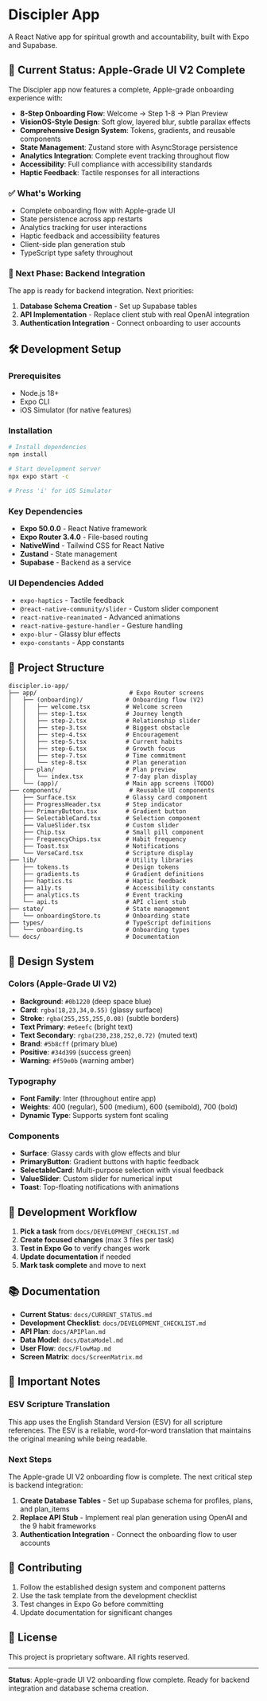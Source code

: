 # Discipler App

A React Native app for spiritual growth and accountability, built with Expo and Supabase.

## 🎯 Current Status: Apple-Grade UI V2 Complete

The Discipler app now features a complete, Apple-grade onboarding experience with:

- **8-Step Onboarding Flow**: Welcome → Step 1-8 → Plan Preview
- **VisionOS-Style Design**: Soft glow, layered blur, subtle parallax effects
- **Comprehensive Design System**: Tokens, gradients, and reusable components
- **State Management**: Zustand store with AsyncStorage persistence
- **Analytics Integration**: Complete event tracking throughout flow
- **Accessibility**: Full compliance with accessibility standards
- **Haptic Feedback**: Tactile responses for all interactions

### ✅ What's Working

- Complete onboarding flow with Apple-grade UI
- State persistence across app restarts
- Analytics tracking for user interactions
- Haptic feedback and accessibility features
- Client-side plan generation stub
- TypeScript type safety throughout

### 🚀 Next Phase: Backend Integration

The app is ready for backend integration. Next priorities:

1. **Database Schema Creation** - Set up Supabase tables
2. **API Implementation** - Replace client stub with real OpenAI integration
3. **Authentication Integration** - Connect onboarding to user accounts

## 🛠️ Development Setup

### Prerequisites

- Node.js 18+
- Expo CLI
- iOS Simulator (for native features)

### Installation

```bash
# Install dependencies
npm install

# Start development server
npx expo start -c

# Press 'i' for iOS Simulator
```

### Key Dependencies

- **Expo 50.0.0** - React Native framework
- **Expo Router 3.4.0** - File-based routing
- **NativeWind** - Tailwind CSS for React Native
- **Zustand** - State management
- **Supabase** - Backend as a service

### UI Dependencies Added

- `expo-haptics` - Tactile feedback
- `@react-native-community/slider` - Custom slider component
- `react-native-reanimated` - Advanced animations
- `react-native-gesture-handler` - Gesture handling
- `expo-blur` - Glassy blur effects
- `expo-constants` - App constants

## 📁 Project Structure

```text
discipler.io-app/
├── app/                          # Expo Router screens
│   ├── (onboarding)/            # Onboarding flow (V2)
│   │   ├── welcome.tsx          # Welcome screen
│   │   ├── step-1.tsx           # Journey length
│   │   ├── step-2.tsx           # Relationship slider
│   │   ├── step-3.tsx           # Biggest obstacle
│   │   ├── step-4.tsx           # Encouragement
│   │   ├── step-5.tsx           # Current habits
│   │   ├── step-6.tsx           # Growth focus
│   │   ├── step-7.tsx           # Time commitment
│   │   └── step-8.tsx           # Plan generation
│   ├── plan/                    # Plan preview
│   │   └── index.tsx            # 7-day plan display
│   └── (app)/                   # Main app screens (TODO)
├── components/                   # Reusable UI components
│   ├── Surface.tsx              # Glassy card component
│   ├── ProgressHeader.tsx       # Step indicator
│   ├── PrimaryButton.tsx        # Gradient button
│   ├── SelectableCard.tsx       # Selection component
│   ├── ValueSlider.tsx          # Custom slider
│   ├── Chip.tsx                 # Small pill component
│   ├── FrequencyChips.tsx       # Habit frequency
│   ├── Toast.tsx                # Notifications
│   └── VerseCard.tsx            # Scripture display
├── lib/                         # Utility libraries
│   ├── tokens.ts                # Design tokens
│   ├── gradients.ts             # Gradient definitions
│   ├── haptics.ts               # Haptic feedback
│   ├── a11y.ts                  # Accessibility constants
│   ├── analytics.ts             # Event tracking
│   └── api.ts                   # API client stub
├── state/                       # State management
│   └── onboardingStore.ts       # Onboarding state
├── types/                       # TypeScript definitions
│   └── onboarding.ts            # Onboarding types
└── docs/                        # Documentation
```

## 🎨 Design System

### Colors (Apple-Grade UI V2)

- **Background**: `#0b1220` (deep space blue)
- **Card**: `rgba(18,23,34,0.55)` (glassy surface)
- **Stroke**: `rgba(255,255,255,0.08)` (subtle borders)
- **Text Primary**: `#e6eefc` (bright text)
- **Text Secondary**: `rgba(230,238,252,0.72)` (muted text)
- **Brand**: `#5b8cff` (primary blue)
- **Positive**: `#34d399` (success green)
- **Warning**: `#f59e0b` (warning amber)

### Typography

- **Font Family**: Inter (throughout entire app)
- **Weights**: 400 (regular), 500 (medium), 600 (semibold), 700 (bold)
- **Dynamic Type**: Supports system font scaling

### Components

- **Surface**: Glassy cards with glow effects and blur
- **PrimaryButton**: Gradient buttons with haptic feedback
- **SelectableCard**: Multi-purpose selection with visual feedback
- **ValueSlider**: Custom slider for numerical input
- **Toast**: Top-floating notifications with animations

## 🔧 Development Workflow

1. **Pick a task** from `docs/DEVELOPMENT_CHECKLIST.md`
2. **Create focused changes** (max 3 files per task)
3. **Test in Expo Go** to verify changes work
4. **Update documentation** if needed
5. **Mark task complete** and move to next

## 📚 Documentation

- **Current Status**: `docs/CURRENT_STATUS.md`
- **Development Checklist**: `docs/DEVELOPMENT_CHECKLIST.md`
- **API Plan**: `docs/APIPlan.md`
- **Data Model**: `docs/DataModel.md`
- **User Flow**: `docs/FlowMap.md`
- **Screen Matrix**: `docs/ScreenMatrix.md`

## 🚨 Important Notes

### ESV Scripture Translation

This app uses the English Standard Version (ESV) for all scripture references. The ESV is a reliable, word-for-word translation that maintains the original meaning while being readable.

### Next Steps

The Apple-grade UI V2 onboarding flow is complete. The next critical step is backend integration:

1. **Create Database Tables** - Set up Supabase schema for profiles, plans, and plan_items
2. **Replace API Stub** - Implement real plan generation using OpenAI and the 9 habit frameworks
3. **Authentication Integration** - Connect the onboarding flow to user accounts

## 🤝 Contributing

1. Follow the established design system and component patterns
2. Use the task template from the development checklist
3. Test changes in Expo Go before committing
4. Update documentation for significant changes

## 📄 License

This project is proprietary software. All rights reserved.

---

**Status**: Apple-grade UI V2 onboarding flow complete. Ready for backend integration and database schema creation.
